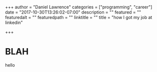 +++
author = "Daniel Lawrence"
categories = ["programming", "career"]
date = "2017-10-30T13:26:02-07:00"
description = ""
featured = ""
featuredalt = ""
featuredpath = ""
linktitle = ""
title = "how I got my job at linkedin"

+++

# BLAH
hello